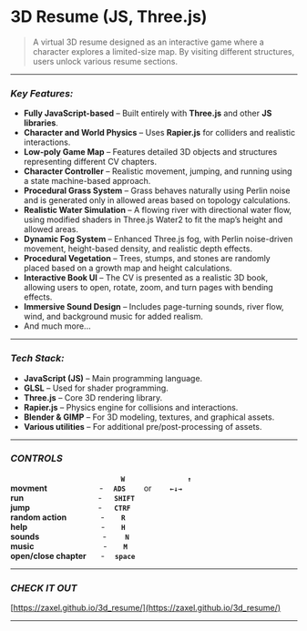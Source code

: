 ﻿# 3D Resume (JS, Three.js)

>A virtual 3D resume designed as an interactive game where a character explores a limited-size map. 
>By visiting different structures, users unlock various resume sections.

*************************************************
### ***Key Features:***
- **Fully JavaScript-based** – Built entirely with **Three.js** and other **JS libraries**.
- **Character and World Physics** – Uses **Rapier.js** for colliders and realistic interactions.
- **Low-poly Game Map** – Features detailed 3D objects and structures representing different CV chapters.
- **Character Controller** – Realistic movement, jumping, and running using a state machine-based approach.
- **Procedural Grass System** – Grass behaves naturally using Perlin noise and is generated only in allowed areas based on topology calculations.
- **Realistic Water Simulation** – A flowing river with directional water flow, using modified shaders in Three.js Water2 to fit the map’s height and allowed areas.
- **Dynamic Fog System** – Enhanced Three.js fog, with Perlin noise-driven movement, height-based density, and realistic depth effects.
- **Procedural Vegetation** – Trees, stumps, and stones are randomly placed based on a growth map and height calculations.
- **Interactive Book UI** – The CV is presented as a realistic 3D book, allowing users to open, rotate, zoom, and turn pages with bending effects.
- **Immersive Sound Design** – Includes page-turning sounds, river flow, wind, and background music for added realism.
- And much more...

*************************************************
### ***Tech Stack:***
- **JavaScript (JS)** – Main programming language.
- **GLSL** – Used for shader programming.
- **Three.js** – Core 3D rendering library.
- **Rapier.js** – Physics engine for collisions and interactions.
- **Blender & GIMP** – For 3D modeling, textures, and graphical assets.
- **Various utilities** – For additional pre/post-processing of assets.
*************************************************
### ***CONTROLS***

&emsp;&emsp;&emsp;&emsp;&emsp;&emsp;&emsp;&emsp;&emsp;&emsp;&emsp;&emsp;&emsp;&nbsp;&nbsp; <code>**W**</code>&emsp;&emsp;&emsp;&emsp;&emsp;&emsp;&emsp;&nbsp;&nbsp;&nbsp;<code>**&#8593;**</code>\
**movment**&emsp;&emsp;&emsp;&emsp;&emsp;&emsp;&nbsp; -&emsp; <code>**A**</code><code>**D**</code><code>**S**</code> &emsp;&emsp;or&emsp;&emsp; <code>**&#8592;**</code><code>**&#8595;**</code><code>**&#8594;**</code>\
**run**&emsp; &emsp;&emsp;&emsp;&emsp;&emsp;&emsp;&emsp;&ensp;&nbsp; -&emsp;&nbsp;&nbsp;<code>**SHIFT**</code>\
**jump**&emsp;&emsp;&emsp;&emsp;&emsp;&emsp;&emsp;&emsp;&nbsp; -&emsp;&nbsp;&nbsp;<code>**CTRF**</code>\
**random action**&emsp;&emsp;&emsp;&emsp; -&emsp;&nbsp;&nbsp;&nbsp;&nbsp;<code>**R**</code>\
**help**&emsp;&emsp;&emsp;&emsp;&nbsp;&nbsp;&nbsp;&nbsp;&emsp;&emsp;&emsp;&nbsp;&nbsp;&nbsp; -&emsp;&ensp;&nbsp;&nbsp;<code>**H**</code>\
**sounds**&emsp;&emsp;&emsp;&nbsp;&nbsp;&nbsp;&emsp;&emsp;&emsp;&nbsp;&nbsp;&nbsp; -&emsp;&ensp;&nbsp;&nbsp;&nbsp;<code>**N**</code>\
**music**&emsp;&emsp;&emsp;&emsp;&nbsp;&nbsp;&emsp;&emsp;&emsp;&nbsp;&nbsp;&nbsp; -&emsp;&ensp;&nbsp;&nbsp;<code>**M**</code>\
**open/close chapter**&emsp;&nbsp;&nbsp; -&emsp;&nbsp;<code>**space**</code>

*************************************************
### ***CHECK IT OUT*** 

[https://zaxel.github.io/3d_resume/](https://zaxel.github.io/3d_resume/)


*************************************************